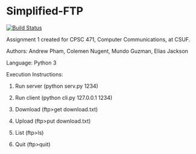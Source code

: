 # Simplified-FTP

[![Build Status](https://travis-ci.org/andrewdpham3/Simplified-FTP.svg?branch=master)](https://travis-ci.org/andrewdpham3/Simplified-FTP)

Assignment 1 created for CPSC 471, Computer Communications, at CSUF.

Authors: Andrew Pham, Colemen Nugent, Mundo Guzman, Elias Jackson

Language: Python 3

Execution Instructions:

1. Run server (python serv.py 1234)

2. Run client (python cli.py 127.0.0.1 1234)

3. Download (ftp>get download.txt)

4. Upload (ftp>put download.txt)

5. List (ftp>ls)

6. Quit (ftp>quit)
